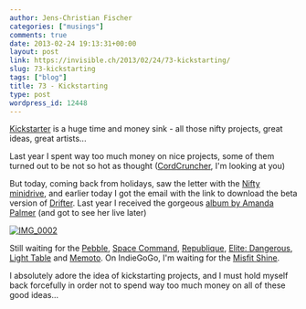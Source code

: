 ```yaml
---
author: Jens-Christian Fischer
categories: ["musings"]
comments: true
date: 2013-02-24 19:13:31+00:00
layout: post
link: https://invisible.ch/2013/02/24/73-kickstarting/
slug: 73-kickstarting
tags: ["blog"]
title: 73 - Kickstarting
type: post
wordpress_id: 12448
---
```


[Kickstarter](https://www.kickstarter.com/) is a huge time and money sink - all those nifty projects, great ideas, great artists...

Last year I spent way too much money on nice projects, some of them turned out to be not so hot as thought ([CordCruncher](https://www.kickstarter.com/projects/1587181400/cordcruncher-earbud-headphones), I'm looking at you)

But today, coming back from holidays, saw the letter with the [Nifty minidrive](https://www.kickstarter.com/projects/1342319572/the-nifty-minidrive), and earlier today I got the email with the link to download the beta version of [Drifter](https://www.kickstarter.com/projects/celsiusgs/drifter-a-space-trading-game). Last year I received the gorgeous [album by Amanda Palmer](https://www.kickstarter.com/projects/amandapalmer/amanda-palmer-the-new-record-art-book-and-tour) (and got to see her live later)

[![IMG_0002](https://farm9.staticflickr.com/8512/8504743442_3113d833b7.jpg)](https://www.flickr.com/photos/jcfischer/8504743442/)

Still waiting for the [Pebble](https://www.kickstarter.com/projects/597507018/pebble-e-paper-watch-for-iphone-and-android), [Space Command](https://www.kickstarter.com/projects/58936338/space-command), [Republique](https://www.kickstarter.com/projects/486250632/republique-by-camouflaj-logan), [Elite: Dangerous](https://www.kickstarter.com/projects/1461411552/elite-dangerous), [Light Table](https://www.kickstarter.com/projects/ibdknox/light-table) and [Memoto](https://www.kickstarter.com/projects/martinkallstrom/memoto-lifelogging-camera). On IndieGoGo, I'm waiting for the [Misfit Shine](https://www.indiegogo.com/projects/270243/x/1828302).

I absolutely adore the idea of kickstarting projects, and I must hold myself back forcefully in order not to spend way too much money on all of these good ideas...


